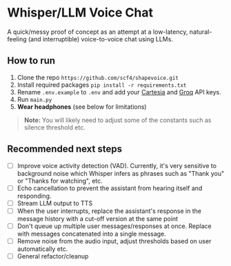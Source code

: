 # Whisper/LLM Voice Chat
A quick/messy proof of concept as an attempt at a low-latency, natural-feeling (and interruptible) voice-to-voice chat using LLMs.

## How to run
1. Clone the repo `https://github.com/scf4/shapevoice.git`
2. Install required packages `pip install -r requirements.txt`
3. Rename `.env.example` to `.env` and add your [Cartesia](https://cartesia.ai) and [Groq](https://groq.com) API keys.
4. Run `main.py`
5. **Wear headphones** (see below for limitations)

> **Note:** You will likely need to adjust some of the constants such as silence threshold etc.

## Recommended next steps
- [ ] Improve voice activity detection (VAD). Currently, it's very sensitive to background noise which Whisper infers as phrases such as "Thank you" or "Thanks for watching", etc. 
- [ ] Echo cancellation to prevent the assistant from hearing itself and responding. 
- [ ] Stream LLM output to TTS
- [ ] When the user interrupts, replace the assistant's response in the message history with a cut-off version at the same point
- [ ] Don't queue up multiple user messages/responses at once. Replace with messages concatenated into a single message.
- [ ] Remove noise from the audio input, adjust thresholds based on user automatically etc.
- [ ] General refactor/cleanup
